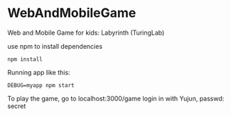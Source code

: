 # WebAndMobileGame
Web and Mobile Game for kids: Labyrinth (TuringLab)

use npm to install dependencies
```
npm install
```

Running app like this:
```
DEBUG=myapp npm start
```
To play the game, go to localhost:3000/game
login in with Yujun, passwd: secret
